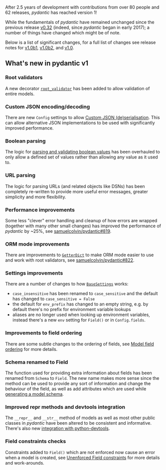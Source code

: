 After 2.5 years of development with contributions from over 80 people and 62 releases, *pydantic* has reached
version 1!

While the fundamentals of *pydantic* have remained unchanged since the previous release 
[v0.32](changelog.md#v0322-2019-08-17) (indeed, since *pydantic* began in early 2017); 
a number of things have changed which might be of note.

Below is a list of significant changes, for a full list of changes see release notes for 
[v1.0b1](changelog.md#v10b1-2019-10-01), [v1.0b2](changelog.md#v10b2-2019-10-07), and [v1.0](changelog.md).

## What's new in pydantic v1

### Root validators

A new decorator [`root_validator`](usage/validators.md#root-validators) has been added to allow validation of entire
models.

### Custom JSON encoding/decoding

There are new `Config` settings to allow 
[Custom JSON (de)serialisation](usage/exporting_models.md#custom-json-deserialisation). This can allow alternative
JSON implementations to be used with significantly improved performance.

### Boolean parsing

The logic for [parsing and validating boolean values](usage/types.md#booleans) has been overhauled to only allow
a defined set of values rather than allowing any value as it used to. 

### URL parsing

The logic for parsing URLs (and related objects like DSNs) has been completely re-written to provide more useful
error messages, greater simplicity and more flexibility.

### Performance improvements

Some less "clever" error handling and cleanup of how errors are wrapped (together with many other small changes)
has improved the performance of *pydantic* by ~25%, see 
[samuelcolvin/pydantic#819](https://github.com/samuelcolvin/pydantic/pull/819).

### ORM mode improvements

There are improvements to [`GetterDict`](usage/models.md#orm-mode-aka-arbitrary-class-instances) to make ORM mode
easier to use and work with root validators, see 
[samuelcolvin/pydantic#822](https://github.com/samuelcolvin/pydantic/pull/822).

### Settings improvements

There are a number of changes to how [`BaseSettings`](usage/settings.md) works:

* `case_insensitive` has been renamed to `case_sensitive` and the default has changed to `case_sensitive = False`
* the default for `env_prefix` has changed to an empty string, e.g. by default there's no prefix for environment
  variable lookups
* aliases are no longer used when looking up environment variables, instead there's a new `env` setting for `Field()` or 
  in `Config.fields`.

### Improvements to field ordering

There are some subtle changes to the ordering of fields, see [Model field ordering](usage/models.md#field-ordering)
for more details.

### Schema renamed to Field

The function used for providing extra information about fields has been renamed from `Schema` to `Field`. The
new name makes more sense since the method can be used to provide any sort of information and change the behaviour
of the field, as well as add attributes which are used while [generating a model schema](usage/schema.md).

### Improved repr methods and devtools integration 

The `__repr__` and `__str__` method of models as well as most other public classes in *pydantic* have been altered
to be consistent and informative. There's also new [integration with python-devtools](usage/devtools.md).

### Field constraints checks

Constraints added to `Field()` which are not enforced now cause an error when a model is created, see
[Unenforced Field constraints](usage/schema.md#unenforced-field-constraints) for more details and work-arounds.
